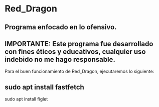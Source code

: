 # Red_Dragon
Programa enfocado en lo ofensivo.
-----------------------------------
IMPORTANTE:
Este programa fue desarrollado con fines éticos y educativos, cualquier uso indebido no me hago responsable.
------------------------------------
Para el buen funcionamiento de Red_Dragon, ejecutaremos lo siguiente:

sudo apt install fastfetch
------------------------------------
sudo apt install figlet
